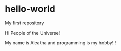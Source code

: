 # hello-world
My first repository

Hi People of the Universe!

My name is Aleatha and programming is my hobby!!!
